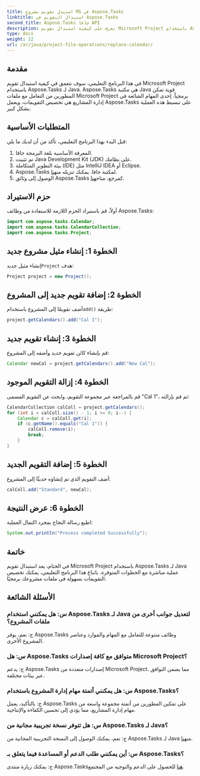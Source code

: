 ```yaml
---
title: استبدل تقويم مشروع MS في Aspose.Tasks
linktitle: استبدال التقويم في Aspose.Tasks
second_title: Aspose.Tasks جافا API
description: تعرف على كيفية استبدال تقويم Microsoft Project باستخدام Aspose.Tasks لـ Java. دليل خطوة بخطوة مع أمثلة التعليمات البرمجية.
type: docs
weight: 12
url: /ar/java/project-file-operations/replace-calendar/
---
```

## مقدمة
في هذا البرنامج التعليمي، سوف نتعمق في كيفية استبدال تقويم Microsoft Project باستخدام Aspose.Tasks لـ Java. Aspose.Tasks هي مكتبة Java قوية تمكن المطورين من التعامل مع ملفات Microsoft Project برمجياً. إحدى المهام الشائعة في إدارة المشاريع هي تخصيص التقويمات، ويعمل Aspose.Tasks على تبسيط هذه العملية بشكل كبير.
## المتطلبات الأساسية
قبل البدء بهذا البرنامج التعليمي، تأكد من أن لديك ما يلي:
1. المعرفة الأساسية بلغة البرمجة جافا.
2. تم تثبيت Java Development Kit (JDK) على نظامك.
3. بيئة التطوير المتكاملة (IDE) مثل IntelliJ IDEA أو Eclipse.
4.  Aspose.Tasks لمكتبة جافا. يمكنك تنزيله من[هنا](https://releases.aspose.com/tasks/java/).
5.  الوصول إلى وثائق Aspose.Tasks كمرجع، متاح[هنا](https://reference.aspose.com/tasks/java/).

## حزم الاستيراد
أولاً، قم باستيراد الحزم اللازمة للاستفادة من وظائف Aspose.Tasks:
```java
import com.aspose.tasks.Calendar;
import com.aspose.tasks.CalendarCollection;
import com.aspose.tasks.Project;
```

## الخطوة 1: إنشاء مثيل مشروع جديد
 إنشاء مثيل جديد`Project` هدف:
```java
Project project = new Project();
```
## الخطوة 2: إضافة تقويم جديد إلى المشروع
 أضف تقويمًا إلى المشروع باستخدام`add()` طريقة:
```java
project.getCalendars().add("Cal 1");
```
## الخطوة 3: إنشاء تقويم جديد
قم بإنشاء كائن تقويم جديد وأضفه إلى المشروع:
```java
Calendar newCal = project.getCalendars().add("New Cal");
```
## الخطوة 4: إزالة التقويم الموجود
قم بالمراجعة عبر مجموعة التقويم، وابحث عن التقويم المسمى "Cal 1"، ثم قم بإزالته:
```java
CalendarCollection calColl = project.getCalendars();
for (int i = calColl.size() - 1; i >= 0; i--) {
    Calendar c = calColl.get(i);
    if (c.getName().equals("Cal 1")) {
        calColl.remove(i);
        break;
    }
}
```
## الخطوة 5: إضافة التقويم الجديد
أضف التقويم الذي تم إنشاؤه حديثًا إلى المشروع:
```java
calColl.add("Standard", newCal);
```
## الخطوة 6: عرض النتيجة
اطبع رسالة النجاح بمجرد اكتمال العملية:
```java
System.out.println("Process completed Successfully");
```

## خاتمة
في الختام، يعد استبدال تقويم Microsoft Project باستخدام Aspose.Tasks لـ Java عملية مباشرة مع الخطوات المتوفرة. باتباع هذا البرنامج التعليمي، يمكنك تخصيص التقويمات بسهولة في ملفات مشروعك برمجيًا.
## الأسئلة الشائعة
### س: هل يمكنني استخدام Aspose.Tasks لـ Java لتعديل جوانب أخرى من ملفات المشروع؟
ج: نعم، يوفر Aspose.Tasks وظائف متنوعة للتعامل مع المهام والموارد وعناصر المشروع الأخرى.
### س: هل Aspose.Tasks متوافق مع كافة إصدارات Microsoft Project؟
ج: يدعم Aspose.Tasks إصدارات متعددة من Microsoft Project، مما يضمن التوافق عبر بيئات مختلفة.
### س: هل يمكنني أتمتة مهام إدارة المشروع باستخدام Aspose.Tasks؟
ج: بالتأكيد، يعمل Aspose.Tasks على تمكين المطورين من أتمتة مجموعة واسعة من مهام إدارة المشاريع، مما يؤدي إلى تحسين الكفاءة والإنتاجية.
### س: هل تتوفر نسخة تجريبية مجانية من Aspose.Tasks لـ Java؟
 ج: نعم، يمكنك الوصول إلى النسخة التجريبية المجانية من Aspose.Tasks لـ Java من[هنا](https://releases.aspose.com/).
### س: أين يمكنني طلب الدعم أو المساعدة فيما يتعلق بـ Aspose.Tasks؟
 ج: يمكنك زيارة منتدى Aspose.Tasks[هنا](https://forum.aspose.com/c/tasks/15) للحصول على الدعم والتوجيه من المجتمع.